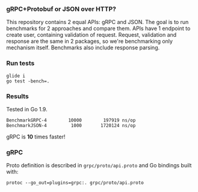 ### gRPC+Protobuf or JSON over HTTP?

This repository contains 2 equal APIs: gRPC and JSON. The goal is to run benchmarks for 2 approaches and compare them. APIs have 1 endpoint to create user, containing validation of request. Request, validation and response are the same in 2 packages, so we're benchmarking only mechanism itself. Benchmarks also include response parsing.

### Run tests

```
glide i
go test -bench=.
```

### Results

Tested in Go 1.9.
```
BenchmarkGRPC-4   	   10000	    197919 ns/op
BenchmarkJSON-4   	    1000	   1720124 ns/op
```

gRPC is **10** times faster!

### gRPC

Proto definition is described in `grpc/proto/api.proto` and Go bindings built with:

```
protoc --go_out=plugins=grpc:. grpc/proto/api.proto
```
